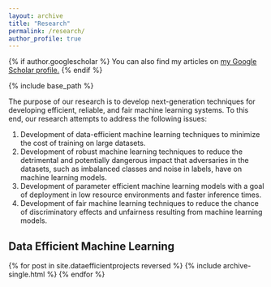 ```yaml
---
layout: archive
title: "Research"
permalink: /research/
author_profile: true
---
```


{% if author.googlescholar %}
  You can also find my articles on <u><a href="{{author.googlescholar}}">my Google Scholar profile</a>.</u>
{% endif %}

{% include base_path %}

The purpose of our research is to develop next-generation techniques for developing efficient, reliable, and fair machine learning systems. To this end, our research attempts to address the following issues:
1. Development of data-efficient machine learning techniques to minimize the cost of training on large datasets.
2. Development of robust machine learning techniques to reduce the detrimental and potentially dangerous impact that adversaries in the datasets, such as imbalanced classes and noise in labels, have on machine learning models. 
3. Development of parameter efficient machine learning models with a goal of deployment in low resource environments and faster inference times.
4. Development of fair machine learning techniques to reduce the chance of discriminatory effects and unfairness resulting from machine learning models.

## Data Efficient Machine Learning
{% for post in site.dataefficientprojects reversed %}
  {% include archive-single.html %}
{% endfor %}
